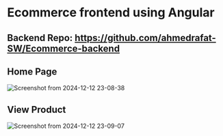 # Ecommerce frontend using Angular

## Backend Repo: https://github.com/ahmedrafat-SW/Ecommerce-backend

## Home Page
![Screenshot from 2024-12-12 23-08-38](https://github.com/user-attachments/assets/484cd2ff-6ac0-4633-82e7-987b62045161)
## View Product
![Screenshot from 2024-12-12 23-09-07](https://github.com/user-attachments/assets/23cfba42-28e7-49de-bf27-3bb9d5fbad79)
